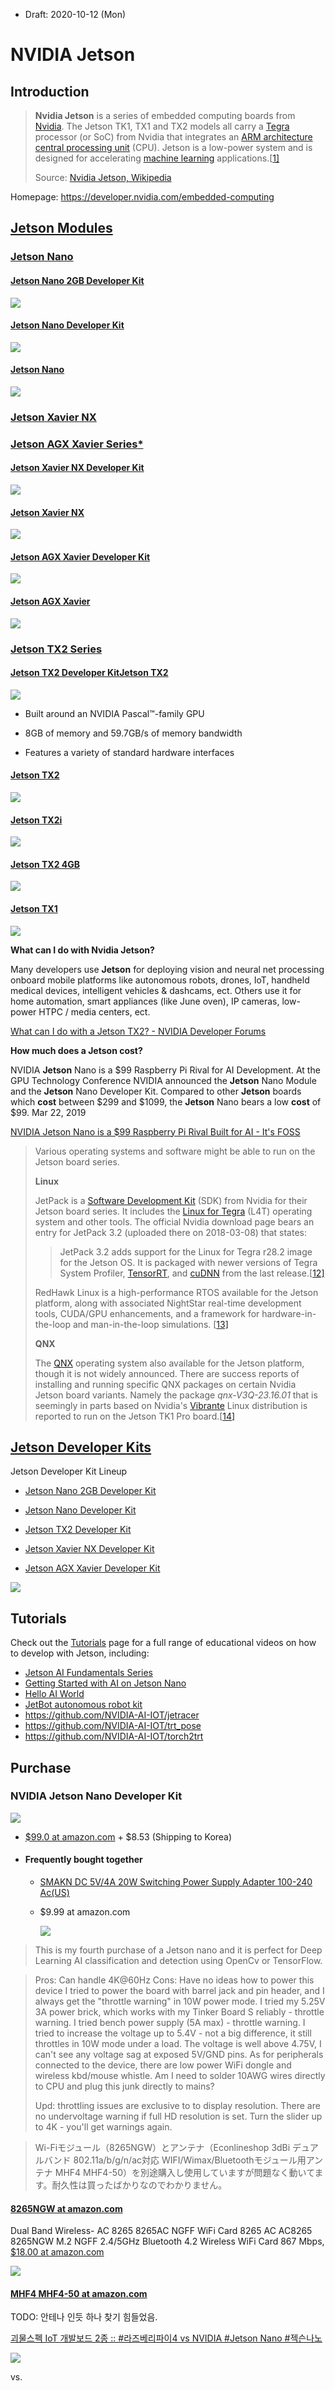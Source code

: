 

* Draft: 2020-10-12 (Mon)

# NVIDIA Jetson

## Introduction

> **Nvidia Jetson** is a series of embedded computing boards from [Nvidia](https://en.wikipedia.org/wiki/Nvidia). The Jetson TK1, TX1 and TX2 models all carry a [Tegra](https://en.wikipedia.org/wiki/Tegra) processor (or SoC) from Nvidia that integrates an [ARM architecture](https://en.wikipedia.org/wiki/ARM_architecture) [central processing unit](https://en.wikipedia.org/wiki/Central_processing_unit) (CPU). Jetson is a low-power system and is designed for accelerating [machine learning](https://en.wikipedia.org/wiki/Machine_learning) applications.[[1\]](https://en.wikipedia.org/wiki/Nvidia_Jetson#cite_note-1)
>
> Source: [Nvidia Jetson, Wikipedia](https://en.wikipedia.org/wiki/Nvidia_Jetson)

Homepage: https://developer.nvidia.com/embedded-computing

## [Jetson Modules](https://developer.nvidia.com/embedded/jetson-modules)

### [Jetson Nano](https://developer.nvidia.com/embedded/jetson-modules#jetson_nano)

#### [Jetson Nano 2GB Developer Kit](https://developer.nvidia.com/embedded/buy/jetson-nano-2gb-devkit)

<img src="https://developer.nvidia.com/sites/default/files/akamai/embedded/images/jetsonNano-2GB/Jetson_product_tiles_Devkit_pages-Jetson_Nano_2GB.jpg">

#### [Jetson Nano Developer Kit](https://developer.nvidia.com/embedded/buy/jetson-nano-devkit)

<img src="https://developer.nvidia.com/sites/default/files/akamai/embedded/images/jetsonNano/JetsonNano-DevKit_Front-Top_Right_trimmed.jpg">

#### [Jetson Nano](https://developer.nvidia.com/embedded/buy/jetson-nano)

<img src="https://developer.nvidia.com/sites/default/files/akamai/embedded/images/jetsonNano/jetson-nano-commercial-module-front-smaller.jpg">

### [Jetson Xavier NX](https://developer.nvidia.com/embedded/jetson-modules#jetson_xavier_nx) 

### [Jetson AGX Xavier Series](https://developer.nvidia.com/embedded/jetson-modules#jetson_agx_xavier)[*](https://developer.nvidia.com/embedded/jetson-modules#jetson_agx_xavier_industrial)

#### [Jetson Xavier NX Developer Kit](https://developer.nvidia.com/embedded/jetson-xavier-nx-devkit)

<img src="https://developer.nvidia.com/sites/default/files/akamai/embedded/images/jetsonNX/Jetson_Xavier_NX-Developer_Kit-Front_Top_Right.png">

#### [Jetson Xavier NX](https://developer.nvidia.com/embedded/jetson-xavier-nx)

<img src="https://developer.nvidia.com/sites/default/files/Jetson_Xavier_NX_Module.jpg">

#### [Jetson AGX Xavier Developer Kit](https://developer.nvidia.com/embedded/buy/jetson-agx-xavier-devkit)

<img src="https://developer.nvidia.com/sites/default/files/akamai/embedded/images/jetsonXavier/Xavier-White_Cropped.jpg">

#### [Jetson AGX Xavier](https://developer.nvidia.com/embedded/buy/jetson-agx-xavier)

<img src="https://developer.nvidia.com/sites/default/files/akamai/embedded/images/jetsonXavier/XavierModule_White.jpeg">

### [Jetson TX2 Series](https://developer.nvidia.com/embedded/jetson-modules#jetson_tx2)

#### [Jetson TX2 Developer Kit](https://developer.nvidia.com/embedded/buy/jetson-tx2-devkit)[Jetson TX2](https://developer.nvidia.com/embedded/jetson-tx2)

<img src="https://developer.nvidia.com/sites/default/files/akamai/embedded/images/jetsontx2/JetsonTX2DevKit_300px_v4.png">

* Built around an NVIDIA Pascal™-family GPU

* 8GB of memory and 59.7GB/s of memory bandwidth
* Features a variety of standard hardware interfaces

#### [Jetson TX2](https://developer.nvidia.com/embedded/buy/jetson-tx2)

<img src="https://developer.nvidia.com/sites/default/files/akamai/embedded/images/jetsontx2/JetsonTX2Module_300px_v3.png">

#### [Jetson TX2i](https://developer.nvidia.com/embedded/buy/jetson-tx2i)

<img src="https://developer.nvidia.com/sites/default/files/akamai/embedded/images/jetsontx2/nvidia_jetson_tx2i.png">

#### [Jetson TX2 4GB](https://developer.nvidia.com/embedded/buy/jetson-tx2-4gb)

<img src="https://developer.nvidia.com/sites/default/files/akamai/embedded/images/jetsontx2-4GB/embedded-photo-jetson-tx2-l-product-photography-low-res-2000px-03_WEB.png">

#### [Jetson TX1](https://developer.nvidia.com/buy-jetson?product=jetson_tx1&location=US)

<img src="https://developer.nvidia.com/sites/default/files/akamai/embedded/images/jetsontx1/JetsonTX1Module_300px_v2.png">

**What can I do with Nvidia Jetson?**

Many developers use **Jetson** for deploying vision and neural net processing onboard mobile platforms like autonomous robots, drones, IoT, handheld medical devices, intelligent vehicles & dashcams, ect. Others use it for home automation, smart appliances (like June oven), IP cameras, low-power HTPC / media centers, ect.

[What can I do with a Jetson TX2? - NVIDIA Developer Forums](https://forums.developer.nvidia.com/t/what-can-i-do-with-a-jetson-tx2/48419)

**How much does a Jetson cost?**

NVIDIA **Jetson** Nano is a $99 Raspberry Pi Rival for AI Development. At the GPU Technology Conference NVIDIA announced the **Jetson** Nano Module and the **Jetson** Nano Developer Kit. Compared to other **Jetson** boards which **cost** between $299 and $1099, the **Jetson** Nano bears a low **cost** of $99. Mar 22, 2019

[NVIDIA Jetson Nano is a $99 Raspberry Pi Rival Built for AI - It's FOSS](https://itsfoss.com/nvidia-jetson-nano/)



> Various operating systems and software might be able to run on the Jetson board series.
>
> **Linux**
>
> JetPack is a [Software Development Kit](https://en.wikipedia.org/wiki/Software_Development_Kit) (SDK) from Nvidia for their Jetson board series. It includes the [Linux for Tegra](https://en.wikipedia.org/wiki/Linux_for_Tegra) (L4T) operating system and other tools. The official Nvidia download page bears an entry for JetPack 3.2 (uploaded there on 2018-03-08) that states:
>
> > JetPack 3.2 adds support for the Linux for Tegra r28.2 image for the Jetson OS. It is packaged with newer versions of Tegra System Profiler, [TensorRT](https://en.wikipedia.org/w/index.php?title=TensorRT&action=edit&redlink=1), and [cuDNN](https://en.wikipedia.org/w/index.php?title=CuDNN&action=edit&redlink=1) from the last release.[[12\]](https://en.wikipedia.org/wiki/Nvidia_Jetson#cite_note-12)
>
> RedHawk Linux is a high-performance RTOS available for the Jetson platform, along with associated NightStar real-time development tools, CUDA/GPU enhancements, and a framework for hardware-in-the-loop and man-in-the-loop simulations. [[13\]](https://en.wikipedia.org/wiki/Nvidia_Jetson#cite_note-13)
>
> **QNX**
>
> The [QNX](https://en.wikipedia.org/wiki/QNX) operating system also available for the Jetson platform, though it is not widely announced. There are success reports of installing and running specific QNX packages on certain Nvidia Jetson board variants. Namely the package *qnx-V3Q-23.16.01* that is seemingly in parts based on Nvidia's [Vibrante](https://en.wikipedia.org/wiki/Vibrante) Linux distribution is reported to run on the Jetson TK1 Pro board.[[14\]](https://en.wikipedia.org/wiki/Nvidia_Jetson#cite_note-14)



## [Jetson Developer Kits](https://developer.nvidia.com/embedded/jetson-developer-kits)

Jetson Developer Kit Lineup

* [Jetson Nano 2GB Developer Kit](https://developer.nvidia.com/embedded/jetson-nano-2gb-developer-kit) 

* [Jetson Nano Developer Kit](https://developer.nvidia.com/embedded/buy/jetson-nano-devkit)

* [Jetson TX2 Developer Kit](https://developer.nvidia.com/embedded/buy/jetson-tx2-devkit)

* [Jetson Xavier NX Developer Kit](https://developer.nvidia.com/embedded/jetson-xavier-nx-devkit)

* [Jetson AGX Xavier Developer Kit](https://developer.nvidia.com/embedded/buy/jetson-agx-xavier-devkit)

<img src="images/nvidia_jetson-getting_started.png">

## Tutorials

Check out the [Tutorials](https://developer.nvidia.com/embedded/learn/tutorials) page for a full range of educational videos on how to develop with Jetson, including:

- [Jetson AI Fundamentals Series](https://developer.nvidia.com/embedded/learn/jetson-ai-certification-programs#course_outline)
- [Getting Started with AI on Jetson Nano](https://courses.nvidia.com/courses/course-v1:DLI+C-RX-02+V1/about)
- [Hello AI World](https://github.com/dusty-nv/jetson-inference)
- [JetBot autonomous robot kit](https://www.nvidia.com/en-us/autonomous-machines/embedded-systems/jetbot-ai-robot-kit/)
- https://github.com/NVIDIA-AI-IOT/jetracer
- https://github.com/NVIDIA-AI-IOT/trt_pose
- https://github.com/NVIDIA-AI-IOT/torch2trt

## Purchase

### NVIDIA Jetson Nano Developer Kit

<img src="https://images-na.ssl-images-amazon.com/images/I/51bEYkc8lAL._AC_UL115_.jpg">

* [$99.0 at amazon.com](https://www.amazon.com/NVIDIA-Jetson-Nano-Developer-945-13450-0000-100/dp/B084DSDDLT/ref=sr_1_1?dchild=1&keywords=nvidia+jetson+nano&qid=1602487462&sr=8-1) + $8.53 (Shipping to Korea)

* #### Frequently bought together

  * [SMAKN DC 5V/4A 20W Switching Power Supply Adapter 100-240 Ac(US)](https://www.amazon.com/SMAKN-Switching-Supply-Adapter-100-240/dp/B01N4HYWAM/ref=pd_bxgy_img_2/144-3300222-3373205?_encoding=UTF8&pd_rd_i=B01N4HYWAM&pd_rd_r=b8b161a6-d236-46cd-a7b9-1572143ab1e6&pd_rd_w=4Jc9A&pd_rd_wg=kdj60&pf_rd_p=ce6c479b-ef53-49a6-845b-bbbf35c28dd3&pf_rd_r=CE4BN298MSCSB4S9MWY2&psc=1&refRID=CE4BN298MSCSB4S9MWY2)

  * $9.99 at amazon.com

    <img src="https://images-na.ssl-images-amazon.com/images/I/810Dqv-M6JL._AC_UL115_.jpg">

> This is my fourth purchase of a Jetson nano and it is perfect for Deep Learning AI classification and detection using OpenCv or TensorFlow.

> Pros: Can handle 4K@60Hz
> Cons: Have no ideas how to power this device
> I tried to power the board with barrel jack and pin header, and I always get the "throttle warning" in 10W power mode. I tried my 5.25V 3A power brick, which works with my Tinker Board S reliably - throttle warning. I tried bench power supply (5A max) - throttle warning. I tried to increase the voltage up to 5.4V - not a big difference, it still throttles in 10W mode under a load. The voltage is well above 4.75V, I can't see any voltage sag at exposed 5V/GND pins. As for peripherals connected to the device, there are low power WiFi dongle and wireless kbd/mouse whistle. Am I need to solder 10AWG wires directly to CPU and plug this junk directly to mains?
>
> Upd: throttling issues are exclusive to to display resolution. There are no undervoltage warning if full HD resolution is set. Turn the slider up to 4K - you'll get warnings again.



> Wi-Fiモジュール（8265NGW）とアンテナ（Econlineshop 3dBi デュアルバンド 802.11a/b/g/n/ac対応 WIFI/Wimax/Bluetoothモジュール用アンテナ MHF4 MHF4-50）を別途購入し使用していますが問題なく動いてます。耐久性は買ったばかりなのでわかりません。

#### [8265NGW at amazon.com](https://www.amazon.com/s?k=8265NGW&ref=nb_sb_noss_2)

Dual Band Wireless- AC 8265 8265AC NGFF WiFi Card 8265 AC AC8265 8265NGW M.2 NGFF 2.4/5GHz Bluetooth 4.2 Wireless WiFi Card 867 Mbps, [$18.00 at amazon.com](https://www.amazon.com/Wireless-8265AC-8265NGW-Bluetooth-Wireless/dp/B07V51ML6V/ref=sr_1_3?dchild=1&keywords=8265NGW&qid=1602487958&sr=8-3)

<img src="https://m.media-amazon.com/images/I/71VUI2Q1ABL._AC_UY218_.jpg">

#### [MHF4 MHF4-50 at amazon.com](https://www.amazon.com/s?k=MHF4+MHF4-50&ref=nb_sb_noss)

TODO: 안테나 인듯 하나 찾기 힘들었음.



[괴물스펙 IoT 개발보드 2종 :: #라즈베리파이4 vs NVIDIA #Jetson Nano #젝슨나노](https://blog.naver.com/makepluscode/221577141552)

<img src="https://www.extremetech.com/wp-content/uploads/2019/03/jetson-nano-family-press-image-hd.jpg">

vs.


